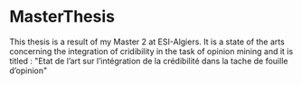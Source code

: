 # MasterThesis
This thesis is a result of my Master 2 at ESI-Algiers. It is a state of the arts concerning the integration of cridibility in the task of opinion mining and it is titled : "Etat de l’art sur l’intégration de la crédibilité dans la tache de fouille d’opinion" 
